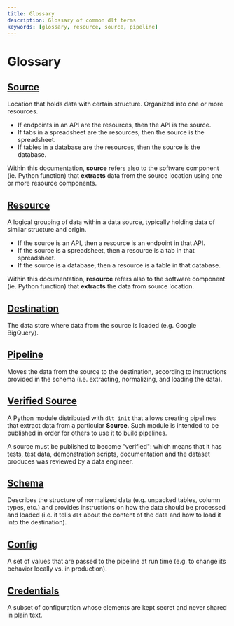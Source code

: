 ```yaml
---
title: Glossary
description: Glossary of common dlt terms
keywords: [glossary, resource, source, pipeline]
---
```


# Glossary

## [Source](../general-usage/source.md)

Location that holds data with certain structure. Organized into one or more resources.

- If endpoints in an API are the resources, then the API is the source.
- If tabs in a spreadsheet are the resources, then the source is the spreadsheet.
- If tables in a database are the resources, then the source is the database.

Within this documentation, **source** refers also to the software component (ie. Python function)
that **extracts** data from the source location using one or more resource components.

## [Resource](../general-usage/resource.md)

A logical grouping of data within a data source, typically holding data of similar structure and
origin.

- If the source is an API, then a resource is an endpoint in that API.
- If the source is a spreadsheet, then a resource is a tab in that spreadsheet.
- If the source is a database, then a resource is a table in that database.

Within this documentation, **resource** refers also to the software component (ie. Python function)
that **extracts** the data from source location.

## [Destination](../dlt-ecosystem/destinations)

The data store where data from the source is loaded (e.g. Google BigQuery).

## [Pipeline](../general-usage/pipeline.md)

Moves the data from the source to the destination, according to instructions provided in the schema
(i.e. extracting, normalizing, and loading the data).

## [Verified Source](../walkthroughs/add-a-verified-source.md)

A Python module distributed with `dlt init` that allows creating pipelines that extract data from a
particular **Source**. Such module is intended to be published in order for others to use it to
build pipelines.

A source must be published to become "verified": which means that it has tests, test data,
demonstration scripts, documentation and the dataset produces was reviewed by a data engineer.

## [Schema](../general-usage/schema.md)

Describes the structure of normalized data (e.g. unpacked tables, column types, etc.) and provides
instructions on how the data should be processed and loaded (i.e. it tells `dlt` about the content
of the data and how to load it into the destination).

## [Config](../general-usage/configuration.md)

A set of values that are passed to the pipeline at run time (e.g. to change its behavior locally vs.
in production).

## [Credentials](../general-usage/credentials.md)

A subset of configuration whose elements are kept secret and never shared in plain text.
